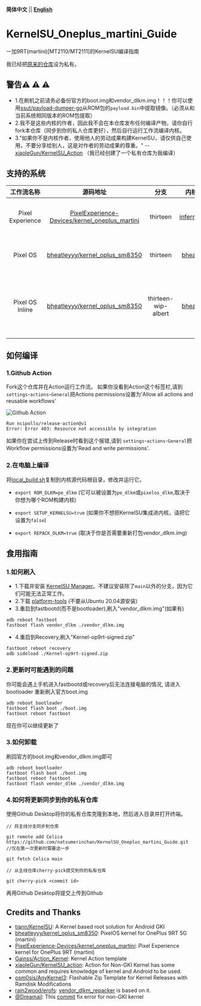  **简体中文** || [ **English** ](README.md)
 
# KernelSU_Oneplus_martini_Guide
一加9RT(martini)[MT2110/MT2111]的KernelSU编译指南

我已经把[原来的仓库](https://github.com/natsumerinchan/KernelSU_Oneplus_9RT_Action.git)设为私有。

## 警告:warning: :warning: :warning:
- 1.在刷机之前请务必备份官方的boot.img和vendor_dlkm.img！！！你可以使用[ssut/payload-dumper-go](https://github.com/ssut/payload-dumper-go.git)从ROM包的`payload.bin`中提取镜像。（必须从和当前系统相同版本的ROM包提取）
- 2.我不是这些内核的作者，因此我不会在本仓库发布任何编译产物，请你自行fork本仓库（同步到你的私人仓库更好），然后自行运行工作流编译内核。
- 3."如果你不是内核作者，使用他人的劳动成果构建KernelSU，请仅供自己使用，不要分享给别人，这是对作者的劳动成果的尊重。" --[xiaoleGun/KernelSU_Action](https://github.com/xiaoleGun/KernelSU_Action.git) （我已经创建了一个私有仓库为我编译）

## 支持的系统

| 工作流名称 | 源码地址 | 分支 | 内核作者 | 备注 |
|:--:|:--:|:--:|:--:|:--:|
| Pixel Experience | [PixelExperience-Devices/kernel_oneplus_martini](https://github.com/PixelExperience-Devices/kernel_oneplus_martini.git) | thirteen | [inferno0230](https://github.com/inferno0230) | 需要刷入vendor_dlkm.img。必须使用基于OOS-13的PE版本。 |
| Pixel OS | [bheatleyyy/kernel_oplus_sm8350](https://github.com/bheatleyyy/kernel_oplus_sm8350.git) | thirteen | [bheatleyyy](https://github.com/bheatleyyy/kernel_oplus_sm8350.git) | 需要刷入vendor_dlkm.img。必须使用基于OOS-13的PixelOS版本。 |
| Pixel OS Inline | [bheatleyyy/kernel_oplus_sm8350](https://github.com/bheatleyyy/kernel_oplus_sm8350.git) | thirteen-wip-albert | [bheatleyyy](https://github.com/bheatleyyy/kernel_oplus_sm8350.git) | 已內联所有内核模块.不需要刷入vendor_dlkm.img.理论上支持所有基于AOSP-13的类原生ROM。不支持ColorOS和OOS。 |

## 如何编译
### 1.Github Action
Fork这个仓库并在Action运行工作流。
如果你没看到Action这个标签栏,请到`settings`-`actions`-`General`把Actions permissions设置为'Allow all actions and reusable workflows'

![Github Action](https://user-images.githubusercontent.com/64072399/216762170-8cce9b81-7dc1-4e7d-a774-b05f281a9bff.png)

```
Run ncipollo/release-action@v1
Error: Error 403: Resource not accessible by integration
```
如果你在尝试上传到Release时看到这个报错,请到 `settings`-`actions`-`General`把 Workflow permissions设置为'Read and write permissions'.

### 2.在电脑上编译
将[local_build.sh](https://raw.githubusercontent.com/natsumerinchan/KernelSU_Oneplus_martini_Guide/main/local_build.sh)复制到内核源代码根目录，修改并运行它。

- `export ROM_DLKM=pe_dlkm` (它可以被设置为`pe_dlkm`或`pixelos_dlkm`,取决于你想为哪个ROM构建内核)

- `export SETUP_KERNELSU=true` (如果你不想把KernelSU集成进内核，请把它设置为`false`)

- `export REPACK_DLKM=true` (取决于你是否需要重新打包vendor_dlkm.img)

## 食用指南
### 1.如何刷入
- 1.下载并安装 [KernelSU Manager](https://github.com/tiann/KernelSU/actions/workflows/build-manager.yml)。不建议安装除了`main`以外的分支，因为它们可能无法正常工作。 
- 2.下载 [platform-tools](https://developer.android.com/studio/releases/platform-tools) (不要从Ubuntu 20.04源安装)
- 3.重启到fastbootd(而不是bootloader),刷入"vendor_dlkm.img"(如果有)
```
adb reboot fastboot
fastboot flash vendor_dlkm ./vendor_dlkm.img
```
- 4.重启到Recovery,刷入"Kernel-op9rt-signed.zip"
```
fastboot reboot recovery
adb sideload ./Kernel-op9rt-signed.zip
```

### 2.更新时可能遇到的问题
你可能会遇上手机进入fastbootd或recovery后无法连接电脑的情况, 请进入bootloader 重新刷入官方boot.img
```
adb reboot bootloader
fastboot flash boot ./boot.img
fastboot reboot fastboot
```
现在你可以继续更新了

### 3.如何卸载
刷回官方的boot.img和vendor_dlkm.img即可
```
adb reboot bootloader
fastboot flash boot ./boot.img
fastboot reboot fastboot
fastboot flash vendor_dlkm ./vendor_dlkm.img
```

### 4.如何将更新同步到你的私有仓库
使用Github Desktop将你的私有仓库克隆到本地，然后进入目录并打开终端。

```
// 将主线分支同步到仓库

git remote add Celica https://github.com/natsumerinchan/KernelSU_Oneplus_martini_Guide.git //仅在第一次更新时需要这一步

git fetch Celica main
```

```
// 从主线仓库cherry-pick提交到你的私有仓库

git cherry-pick <commit id>
```

再用Github Desktop将提交上传到Github

## Credits and Thanks
* [tiann/KernelSU](https://github.com/tiann/KernelSU.git): A Kernel based root solution for Android GKI
* [bheatleyyy/kernel_oplus_sm8350](https://github.com/bheatleyyy/kernel_oplus_sm8350.git): PixelOS kernel for OnePlus 9RT 5G (martini)
* [PixelExperience-Devices/kernel_oneplus_martini](https://github.com/PixelExperience-Devices/kernel_oneplus_martini.git): Pixel Experience kernel for OnePlus 9RT (martini)
* [Gainss/Action_Kernel](https://github.com/Gainss/Action_Kernel.git): Kernel Action template
* [xiaoleGun/KernelSU_action](https://github.com/xiaoleGun/KernelSU_action.git): Action for Non-GKI Kernel has some common and requires knowledge of kernel and Android to be used.
* [osm0sis/AnyKernel3](https://github.com/osm0sis/AnyKernel3.git): Flashable Zip Template for Kernel Releases with Ramdisk Modifications
* [rain2wood/erofs](https://github.com/rain2wood/erofs.git): [vendor_dlkm_repacker](https://github.com/natsumerinchan/vendor_dlkm_repacker.git) is based on it.
* [@Dreamail](https://github.com/Dreamail): This [commit](https://github.com/tiann/KernelSU/commit/bf87b134ded3b81a864db20d8d25d0bfb9e74ebe) fix error for non-GKI kernel

